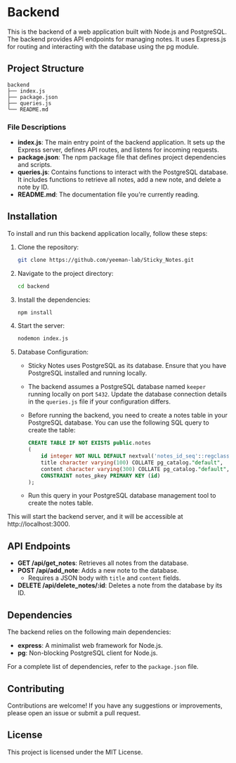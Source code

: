 # Backend

This is the backend of a web application built with Node.js and PostgreSQL. The backend provides API endpoints for managing notes. It uses Express.js for routing and interacting with the database using the pg module.

## Project Structure

```plaintext
backend
├── index.js
├── package.json
├── queries.js
└── README.md
```

### File Descriptions

- **index.js**: The main entry point of the backend application. It sets up the Express server, defines API routes, and listens for incoming requests.
- **package.json**: The npm package file that defines project dependencies and scripts.
- **queries.js**: Contains functions to interact with the PostgreSQL database. It includes functions to retrieve all notes, add a new note, and delete a note by ID.
- **README.md**: The documentation file you're currently reading.

## Installation

To install and run this backend application locally, follow these steps:

1. Clone the repository:

   ```sh
   git clone https://github.com/yeeman-lab/Sticky_Notes.git
   ```

2. Navigate to the project directory:

   ```sh
   cd backend
   ```

3. Install the dependencies:

   ```sh
   npm install
   ```

4. Start the server:

   ```sh
   nodemon index.js
   ```

5. Database Configuration:

   - Sticky Notes uses PostgreSQL as its database. Ensure that you have PostgreSQL installed and running locally.
   - The backend assumes a PostgreSQL database named `keeper` running locally on port `5432`. Update the database connection details in the `queries.js` file if your configuration differs.
   - Before running the backend, you need to create a notes table in your PostgreSQL database. You can use the following SQL query to create the table:

     ```sql
     CREATE TABLE IF NOT EXISTS public.notes
     (
         id integer NOT NULL DEFAULT nextval('notes_id_seq'::regclass),
         title character varying(100) COLLATE pg_catalog."default",
         content character varying(300) COLLATE pg_catalog."default",
         CONSTRAINT notes_pkey PRIMARY KEY (id)
     );
     ```

   - Run this query in your PostgreSQL database management tool to create the notes table.

This will start the backend server, and it will be accessible at http://localhost:3000.

## API Endpoints

- **GET /api/get_notes**: Retrieves all notes from the database.
- **POST /api/add_note**: Adds a new note to the database.
  - Requires a JSON body with `title` and `content` fields.
- **DELETE /api/delete_notes/:id**: Deletes a note from the database by its ID.

## Dependencies

The backend relies on the following main dependencies:

- **express**: A minimalist web framework for Node.js.
- **pg**: Non-blocking PostgreSQL client for Node.js.

For a complete list of dependencies, refer to the `package.json` file.

## Contributing

Contributions are welcome! If you have any suggestions or improvements, please open an issue or submit a pull request.

## License

This project is licensed under the MIT License.
